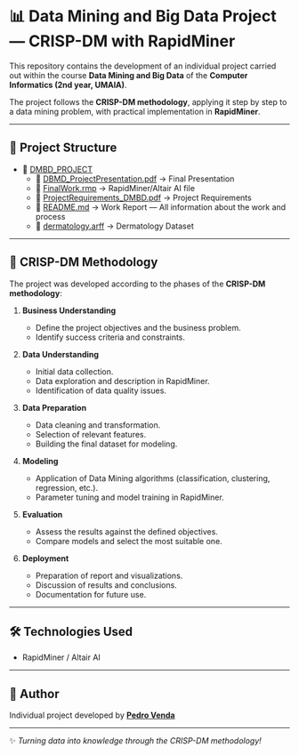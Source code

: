 # 📊 Data Mining and Big Data Project — CRISP-DM with RapidMiner

This repository contains the development of an individual project carried out within the course **Data Mining and Big Data** of the **Computer Informatics (2nd year, UMAIA)**.  

The project follows the **CRISP-DM methodology**, applying it step by step to a data mining problem, with practical implementation in **RapidMiner**.  

---

## 🚀 Project Structure
- 📂 [DMBD_PROJECT](./DMBD_PROJECT)  
   - 📄 [DBMD_ProjectPresentation.pdf](./DMBD_PROJECT/DBMD_ProjectPresentation.pdf) → Final Presentation  
   - 📄 [FinalWork.rmp](./DMBD_PROJECT/FinalWork.rmp) → RapidMiner/Altair AI file  
   - 📄 [ProjectRequirements_DMBD.pdf](./DMBD_PROJECT/ProjectRequirements_DMBD.pdf) → Project Requirements  
   - 📄 [README.md](./DMBD_PROJECT/README.md) → Work Report — All information about the work and process  
   - 📄 [dermatology.arff](./DMBD_PROJECT/dermatology.arff) → Dermatology Dataset  

---

## 📌 CRISP-DM Methodology

The project was developed according to the phases of the **CRISP-DM methodology**:

1. **Business Understanding**  
   - Define the project objectives and the business problem.  
   - Identify success criteria and constraints.  

2. **Data Understanding**  
   - Initial data collection.  
   - Data exploration and description in RapidMiner.  
   - Identification of data quality issues.  

3. **Data Preparation**  
   - Data cleaning and transformation.  
   - Selection of relevant features.  
   - Building the final dataset for modeling.  

4. **Modeling**  
   - Application of Data Mining algorithms (classification, clustering, regression, etc.).  
   - Parameter tuning and model training in RapidMiner.  

5. **Evaluation**  
   - Assess the results against the defined objectives.  
   - Compare models and select the most suitable one.  

6. **Deployment**  
   - Preparation of report and visualizations.  
   - Discussion of results and conclusions.  
   - Documentation for future use.  

---

## 🛠️ Technologies Used
- RapidMiner / Altair AI  

---

## 👤 Author
Individual project developed by **[Pedro Venda](https://github.com/PedroVenda27)**  

---
✨ *Turning data into knowledge through the CRISP-DM methodology!*  
